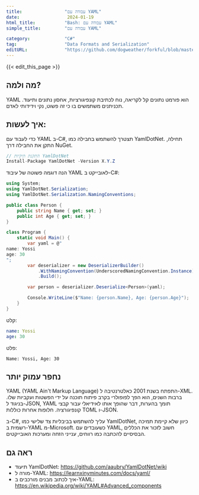 ```yaml
---
title:                "עבודה עם YAML"
date:                  2024-01-19
html_title:           "Bash: עבודה עם YAML"
simple_title:         "עבודה עם YAML"

category:             "C#"
tag:                  "Data Formats and Serialization"
editURL:              "https://github.com/dogweather/forkful/blob/master/content/he/c-sharp/working-with-yaml.md"
---
```


{{< edit_this_page >}}

## מה ולמה?
YAML הוא פורמט נתונים קל לקריאה, נוח לכתיבת קונפיגורציות, אחסון נתונים ותיעוד. תכניתנים משתמשים בו כי זה פשוט, נקי וידידותי לאדם.

## איך לעשות:
כדי לעבוד עם YAML ב-C#, תצטרך להשתמש בחבילה כמו YamlDotNet. תחילה, התקן את החבילה דרך NuGet.

```C#
// התקנת תיקיות YamlDotNet
Install-Package YamlDotNet -Version X.Y.Z
```

הנה דוגמה פשוטה של עיבוד YAML לאובייקט ב-C#:

```C#
using System;
using YamlDotNet.Serialization;
using YamlDotNet.Serialization.NamingConventions;

public class Person {
    public string Name { get; set; }
    public int Age { get; set; }
}

class Program {
    static void Main() {
        var yaml = @"
name: Yossi
age: 30
";
        var deserializer = new DeserializerBuilder()
            .WithNamingConvention(UnderscoredNamingConvention.Instance) // Use underscore casing
            .Build();

        var person = deserializer.Deserialize<Person>(yaml);

        Console.WriteLine($"Name: {person.Name}, Age: {person.Age}");
    }
}
```

קלט:
```yaml
name: Yossi
age: 30
```

פלט:
```
Name: Yossi, Age: 30
```

## נחפר עמוק יותר
YAML (YAML Ain't Markup Language) התפתח בשנת 2001 כאלטרנטיבה ל-XML. ברבות השנים, הוא הפך לפופולרי בקרב פיתוח תוכנה על ידי הפשטות ועקביות שלו. בניגוד ל-JSON, YAML תומך בהערות, דבר שהופך אותו לאידיאלי עבור קבצי קונפיגורציה. חלופות אחרות כוללות TOML ו-JSON.

ב-C#, עליך להשתמש בביבליות צד שלישי כמו YamlDotNet, כיוון שלא קיימת תמיכה רשמית ב-YAML מ-Microsoft. כשעובדים עם YAML, חשוב לזכור את הכללים הבסיסיים להכתבה כמו רווחים, ענייני הזחה ומערכות האובייקטים.

## ראה גם
- תיעוד YamlDotNet: https://github.com/aaubry/YamlDotNet/wiki
- מורה ל-YAML: https://learnxinyminutes.com/docs/yaml/
- איך לכתוב מבנים מורכבים ב-YAML: https://en.wikipedia.org/wiki/YAML#Advanced_components
